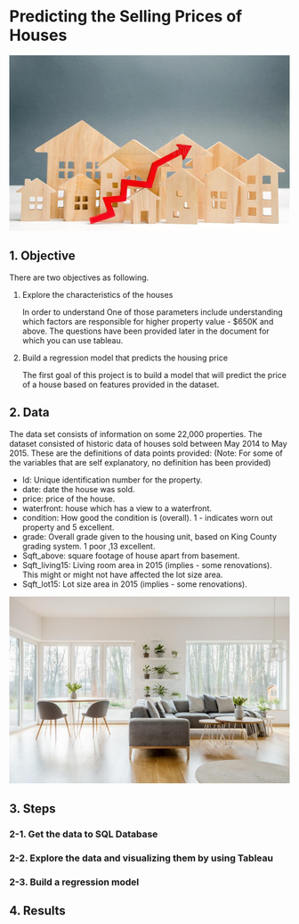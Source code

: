 # Predicting the Selling Prices of Houses

![image](image/image1.jpeg)

## 1. Objective

There are two objectives as following.
1. Explore the characteristics of the houses 

     In order to understand One of those parameters include understanding which factors are responsible for higher property value - $650K and above. The questions have been provided later in the document for which you can use tableau.

2. Build a regression model that predicts the housing price

    The first goal of this project is to build a model that will predict the price of a house based on features provided in the dataset.

## 2. Data

The data set consists of information on some 22,000 properties.  The dataset consisted of historic data of houses sold between May 2014 to May 2015. These are the definitions of data points provided: (Note: For some of the variables that are self explanatory, no definition has been provided)

- Id: Unique identification number for the property.
- date: date the house was sold.
- price: price of the house.
- waterfront: house which has a view to a waterfront.
- condition: How good the condition is (overall). 1 - indicates worn out property and 5 excellent.
- grade: Overall grade given to the housing unit, based on King County grading system. 1 poor ,13 excellent.
- Sqft_above: square footage of house apart from basement.
- Sqft_living15: Living room area in 2015 (implies - some renovations). This might or might not have affected the lot size area.
- Sqft_lot15: Lot size area in 2015 (implies - some renovations).

![image2](image/image2.jpeg)

## 3. Steps
### 2-1. Get the data to SQL Database

### 2-2. Explore the data and visualizing them by using Tableau

### 2-3. Build a regression model


## 4. Results